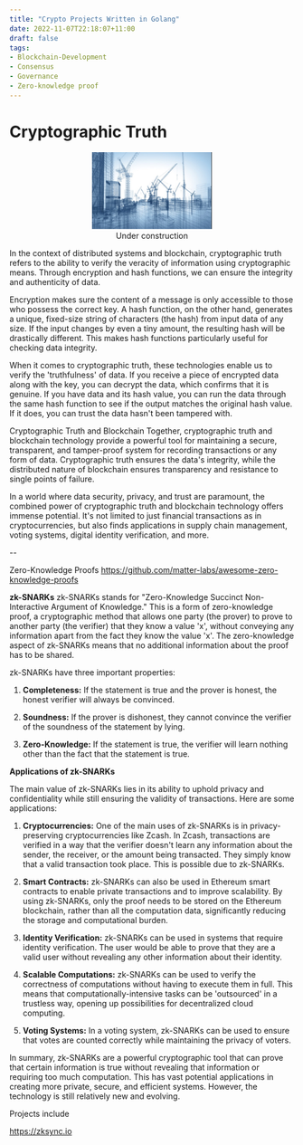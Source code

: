 ```yaml
---
title: "Crypto Projects Written in Golang"
date: 2022-11-07T22:18:07+11:00
draft: false
tags:
- Blockchain-Development
- Consensus
- Governance 
- Zero-knowledge proof
---
```


# Cryptographic Truth

<figure style="text-align: center;">
    <img width="50%" src="underconstruction.jpeg" alt="Under construction">
    <div>Under construction</div>
</figure>

In the context of distributed systems and blockchain, cryptographic truth refers to the ability to verify the veracity of information using cryptographic means. Through encryption and hash functions, we can ensure the integrity and authenticity of data.

Encryption makes sure the content of a message is only accessible to those who possess the correct key. A hash function, on the other hand, generates a unique, fixed-size string of characters (the hash) from input data of any size. If the input changes by even a tiny amount, the resulting hash will be drastically different. This makes hash functions particularly useful for checking data integrity.

When it comes to cryptographic truth, these technologies enable us to verify the 'truthfulness' of data. If you receive a piece of encrypted data along with the key, you can decrypt the data, which confirms that it is genuine. If you have data and its hash value, you can run the data through the same hash function to see if the output matches the original hash value. If it does, you can trust the data hasn't been tampered with.

Cryptographic Truth and Blockchain
Together, cryptographic truth and blockchain technology provide a powerful tool for maintaining a secure, transparent, and tamper-proof system for recording transactions or any form of data. Cryptographic truth ensures the data's integrity, while the distributed nature of blockchain ensures transparency and resistance to single points of failure.

In a world where data security, privacy, and trust are paramount, the combined power of cryptographic truth and blockchain technology offers immense potential. It's not limited to just financial transactions as in cryptocurrencies, but also finds applications in supply chain management, voting systems, digital identity verification, and more.

--

Zero-Knowledge Proofs 
https://github.com/matter-labs/awesome-zero-knowledge-proofs

**zk-SNARKs**
zk-SNARKs stands for "Zero-Knowledge Succinct Non-Interactive Argument of Knowledge." This is a form of zero-knowledge proof, a cryptographic method that allows one party (the prover) to prove to another party (the verifier) that they know a value 'x', without conveying any information apart from the fact they know the value 'x'. The zero-knowledge aspect of zk-SNARKs means that no additional information about the proof has to be shared.

zk-SNARKs have three important properties:

1. **Completeness:** If the statement is true and the prover is honest, the honest verifier will always be convinced.

2. **Soundness:** If the prover is dishonest, they cannot convince the verifier of the soundness of the statement by lying.

3. **Zero-Knowledge:** If the statement is true, the verifier will learn nothing other than the fact that the statement is true.

**Applications of zk-SNARKs**

The main value of zk-SNARKs lies in its ability to uphold privacy and confidentiality while still ensuring the validity of transactions. Here are some applications:

1. **Cryptocurrencies:** One of the main uses of zk-SNARKs is in privacy-preserving cryptocurrencies like Zcash. In Zcash, transactions are verified in a way that the verifier doesn't learn any information about the sender, the receiver, or the amount being transacted. They simply know that a valid transaction took place. This is possible due to zk-SNARKs.

2. **Smart Contracts:** zk-SNARKs can also be used in Ethereum smart contracts to enable private transactions and to improve scalability. By using zk-SNARKs, only the proof needs to be stored on the Ethereum blockchain, rather than all the computation data, significantly reducing the storage and computational burden.

3. **Identity Verification:** zk-SNARKs can be used in systems that require identity verification. The user would be able to prove that they are a valid user without revealing any other information about their identity.

4. **Scalable Computations:** zk-SNARKs can be used to verify the correctness of computations without having to execute them in full. This means that computationally-intensive tasks can be 'outsourced' in a trustless way, opening up possibilities for decentralized cloud computing.

5. **Voting Systems:** In a voting system, zk-SNARKs can be used to ensure that votes are counted correctly while maintaining the privacy of voters.

In summary, zk-SNARKs are a powerful cryptographic tool that can prove that certain information is true without revealing that information or requiring too much computation. This has vast potential applications in creating more private, secure, and efficient systems. However, the technology is still relatively new and evolving.

Projects include 

https://zksync.io

